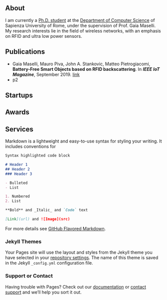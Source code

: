 ## About 
I am currently a [Ph.D. student](https://phd.uniroma1.it/web/MAURO-PIVA_nP1532581_IT.aspx) at the [Department of Computer Science](https://www.di.uniroma1.it/) of Sapienza University of Rome, under the supervision of Prof. Gaia Maselli. My research interests lie in the field of wireless networks, with an emphasis on RFID and ultra low power sensors.

## Publications

- Gaia Maselli, Mauro Piva, John A. Stankovic, Matteo Pietrogiacomi, **Battery-Free Smart Objects based on RFID backscattering**. In **_IEEE IoT Magazine_**, September 2019. [link](https://ieeexplore.ieee.org/document/8950966)
- p2

## Startups

## Awards

## Services


Markdown is a lightweight and easy-to-use syntax for styling your writing. It includes conventions for

```markdown
Syntax highlighted code block

# Header 1
## Header 2
### Header 3

- Bulleted
- List

1. Numbered
2. List

**Bold** and _Italic_ and `Code` text

[Link](url) and ![Image](src)
```

For more details see [GitHub Flavored Markdown](https://guides.github.com/features/mastering-markdown/).

### Jekyll Themes

Your Pages site will use the layout and styles from the Jekyll theme you have selected in your [repository settings](https://github.com/mauropv/mauropv.github.io/settings). The name of this theme is saved in the Jekyll `_config.yml` configuration file.

### Support or Contact

Having trouble with Pages? Check out our [documentation](https://help.github.com/categories/github-pages-basics/) or [contact support](https://github.com/contact) and we’ll help you sort it out.
